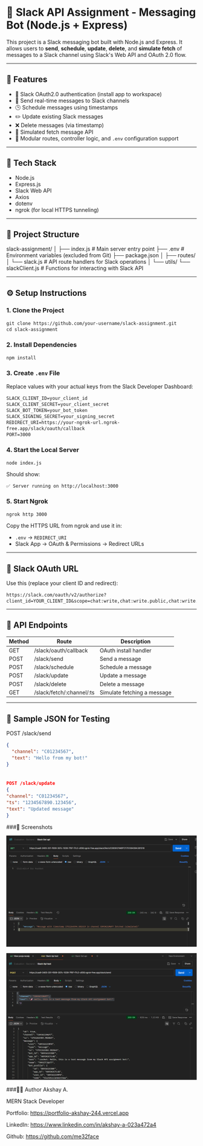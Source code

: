 # 🚀 Slack API Assignment - Messaging Bot (Node.js + Express)

This project is a Slack messaging bot built with Node.js and Express. It allows users to **send**, **schedule**, **update**, **delete**, and **simulate fetch** of messages to a Slack channel using Slack's Web API and OAuth 2.0 flow.

---

## 📌 Features

- 🔐 Slack OAuth2.0 authentication (install app to workspace)
- 💬 Send real-time messages to Slack channels
- 🕒 Schedule messages using timestamps
- ✏️ Update existing Slack messages
- ❌ Delete messages (via timestamp)
- 🔎 Simulated fetch message API
- 🧪 Modular routes, controller logic, and `.env` configuration support

---

## 🧱 Tech Stack

- Node.js
- Express.js
- Slack Web API
- Axios
- dotenv
- ngrok (for local HTTPS tunneling)

---

## 📂 Project Structure

slack-assignment/
│
├── index.js               # Main server entry point
├── .env                   # Environment variables (excluded from Git)
├── package.json
│
├── routes/
│   └── slack.js           # API route handlers for Slack operations
│
└── utils/
    └── slackClient.js     # Functions for interacting with Slack API

---

## ⚙️ Setup Instructions

### 1. Clone the Project

    git clone https://github.com/your-username/slack-assignment.git
    cd slack-assignment

### 2. Install Dependencies

    npm install

### 3. Create `.env` File

Replace values with your actual keys from the Slack Developer Dashboard:

    SLACK_CLIENT_ID=your_client_id
    SLACK_CLIENT_SECRET=your_client_secret
    SLACK_BOT_TOKEN=your_bot_token
    SLACK_SIGNING_SECRET=your_signing_secret
    REDIRECT_URI=https://your-ngrok-url.ngrok-free.app/slack/oauth/callback
    PORT=3000

### 4. Start the Local Server

    node index.js

Should show:

    ✅ Server running on http://localhost:3000

### 5. Start Ngrok

    ngrok http 3000

Copy the HTTPS URL from ngrok and use it in:
- `.env` → `REDIRECT_URI`
- Slack App → OAuth & Permissions → Redirect URLs

---

## 🔐 Slack OAuth URL

Use this (replace your client ID and redirect):

    https://slack.com/oauth/v2/authorize?client_id=YOUR_CLIENT_ID&scope=chat:write,chat:write.public,chat:write.customize,channels:read,groups:read,channels:history&redirect_uri=YOUR_REDIRECT_URI

---

## 📮 API Endpoints

| Method | Route                            | Description                  |
|--------|----------------------------------|------------------------------|
| GET    | /slack/oauth/callback            | OAuth install handler        |
| POST   | /slack/send                      | Send a message               |
| POST   | /slack/schedule                  | Schedule a message           |
| POST   | /slack/update                    | Update a message             |
| POST   | /slack/delete                    | Delete a message             |
| GET    | /slack/fetch/:channel/:ts        | Simulate fetching a message  |

---

## 🧪 Sample JSON for Testing

POST /slack/send
```json
{
  "channel": "C01234567",
  "text": "Hello from my bot!"
}


POST /slack/update
{
"channel": "C01234567",
"ts": "1234567890.123456",
"text": "Updated message"
}
```

###📸 Screenshots


![alt text](image.png)

![alt text](image-1.png)


###🙋‍♂️ Author
Akshay A.

MERN Stack Developer

Portfolio: https://portfolio-akshay-244.vercel.app

LinkedIn: https://www.linkedin.com/in/akshay-a-023a472a4

Github: https://github.com/me32face
